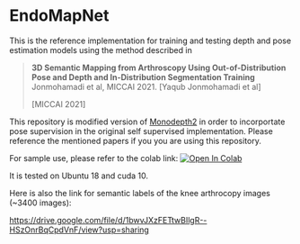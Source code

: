 
# EndoMapNet
This is the reference implementation for training and testing depth and pose estimation models using the method described in

> **3D Semantic Mapping from Arthroscopy Using Out-of-Distribution Pose and Depth and In-Distribution Segmentation Training**
Jonmohamadi et al, MICCAI 2021.
> [Yaqub Jonmohamadi et al]
>
> [MICCAI 2021]

This repository is modified version of [Monodepth2](https://github.com/nianticlabs/monodepth2) in order to incorportate pose supervision in the original self supervised implementation. Please reference the mentioned papers if you you are using this repository. 

For sample use, please refer to the colab link:
[![Open In Colab](https://colab.research.google.com/assets/colab-badge.svg)](https://colab.research.google.com/drive/13wVWBbMGv6unxN-NunVLSbl9ywwTdY8X?usp=sharing)



It is tested on Ubuntu 18 and cuda 10. 


Here is also the link for semantic labels of the knee arthrocopy images (~3400 images):

https://drive.google.com/file/d/1bwvJXzFETtwBIlgR--HSzOnrBqCpdVnF/view?usp=sharing



